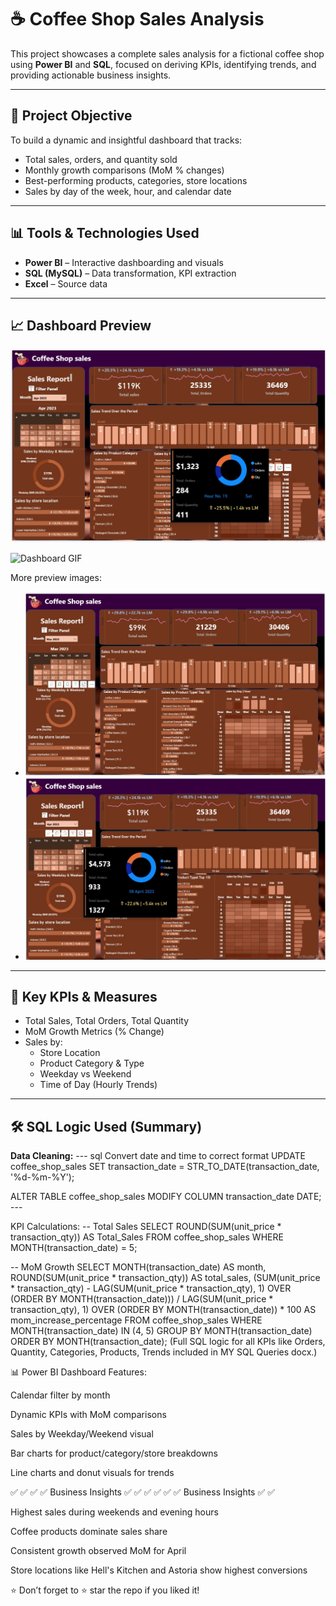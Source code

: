 # ☕ Coffee Shop Sales Analysis

This project showcases a complete sales analysis for a fictional coffee shop using **Power BI** and **SQL**, focused on deriving KPIs, identifying trends, and providing actionable business insights.

---

## 📌 Project Objective

To build a dynamic and insightful dashboard that tracks:
- Total sales, orders, and quantity sold
- Monthly growth comparisons (MoM % changes)
- Best-performing products, categories, store locations
- Sales by day of the week, hour, and calendar date

---

## 📊 Tools & Technologies Used

- **Power BI** – Interactive dashboarding and visuals
- **SQL (MySQL)** – Data transformation, KPI extraction
- **Excel** – Source data

---

## 📈 Dashboard Preview

![Dashboard Preview](Coffee1.jpg)

![Dashboard GIF](Coffeeshop.gif)

More preview images:
- ![Coffee2](Coffee2.jpg)
- ![Coffee3](Coffee3.jpg)

---

## 🧮 Key KPIs & Measures

- Total Sales, Total Orders, Total Quantity
- MoM Growth Metrics (% Change)
- Sales by:
  - Store Location
  - Product Category & Type
  - Weekday vs Weekend
  - Time of Day (Hourly Trends)

---

## 🛠️ SQL Logic Used (Summary)

**Data Cleaning:**
--- sql
Convert date and time to correct format
UPDATE coffee_shop_sales
SET transaction_date = STR_TO_DATE(transaction_date, '%d-%m-%Y');

ALTER TABLE coffee_shop_sales
MODIFY COLUMN transaction_date DATE; ---

KPI Calculations:
-- Total Sales
SELECT ROUND(SUM(unit_price * transaction_qty)) AS Total_Sales
FROM coffee_shop_sales
WHERE MONTH(transaction_date) = 5;

-- MoM Growth
SELECT 
    MONTH(transaction_date) AS month,
    ROUND(SUM(unit_price * transaction_qty)) AS total_sales,
    (SUM(unit_price * transaction_qty) - LAG(SUM(unit_price * transaction_qty), 1)
    OVER (ORDER BY MONTH(transaction_date))) / LAG(SUM(unit_price * transaction_qty), 1)
    OVER (ORDER BY MONTH(transaction_date)) * 100 AS mom_increase_percentage
FROM coffee_shop_sales
WHERE MONTH(transaction_date) IN (4, 5)
GROUP BY MONTH(transaction_date)
ORDER BY MONTH(transaction_date);
(Full SQL logic for all KPIs like Orders, Quantity, Categories, Products, Trends included in MY SQL Queries docx.)

📊 Power BI Dashboard Features:

Calendar filter by month

Dynamic KPIs with MoM comparisons

Sales by Weekday/Weekend visual

Bar charts for product/category/store breakdowns

Line charts and donut visuals for trends

✅ ✅ ✅ ✅ Business Insights ✅ ✅ 
✅ ✅ ✅ ✅ Business Insights ✅ ✅ 

Highest sales during weekends and evening hours

Coffee products dominate sales share

Consistent growth observed MoM for April

Store locations like Hell's Kitchen and Astoria show highest conversions

⭐ Don’t forget to ⭐ star the repo if you liked it!
